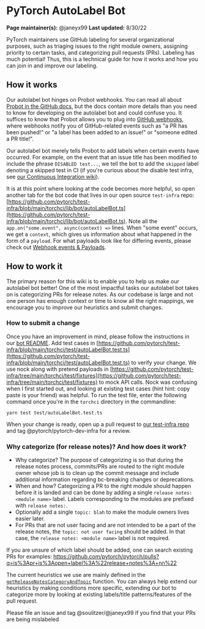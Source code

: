 # PyTorch AutoLabel Bot
**Page maintainer(s):** @janeyx99
**Last updated:** 8/30/22

PyTorch maintainers use GitHub labeling for several organizational purposes, such as triaging issues to the right module owners, assigning priority to certain tasks, and categorizing pull requests (PRs). Labeling has much potential! Thus, this is a technical guide for how it works and how you can join in and improve our labeling.

## How it works
Our autolabel bot hinges on Probot webhooks. You can read all about [Probot in the GitHub docs](https://probot.github.io/docs/), but the docs contain more details than you need to know for developing on the autolabel bot and could confuse you. It suffices to know that Probot allows you to plug into [GitHub webhooks](https://docs.github.com/en/developers/webhooks-and-events/webhooks/about-webhooks), where webhooks notify you of GitHub-related events such as "a PR has been pushed!" or "a label has been added to an issue!" or "someone edited a PR title!". 

Our autolabel bot merely tells Probot to add labels when certain events have occurred. For example, on the event that an issue title has been modified to include the phrase `DISABLED test...`, we tell the bot to add the `skipped` label denoting a skipped test in CI (if you're curious about the disable test infra, see [our Continuous Integration wiki](https://github.com/pytorch/pytorch/wiki/Continuous-Integration#disabled-tests-in-ci)).

It is at this point where looking at the code becomes more helpful, so open another tab for the bot code that lives in our open source `test-infra` repo: [https://github.com/pytorch/test-infra/blob/main/torchci/lib/bot/autoLabelBot.ts](https://github.com/pytorch/test-infra/blob/main/torchci/lib/bot/autoLabelBot.ts). Note all the `app.on("some.event", async(context) =>` lines. When "some event" occurs, we get a `context`, which gives us information about what happened in the form of a `payload`. For what payloads look like for differing events, please check out [Webhook events & Payloads](https://docs.github.com/en/developers/webhooks-and-events/webhooks/webhook-events-and-payloads#pull_request). 

## How to work it
The primary reason for this wiki is to enable you to help us make our autolabel bot better! One of the most impactful tasks our autolabel bot takes on is categorizing PRs for release notes. As our codebase is large and not one person has enough context or time to know all the right mappings, we encourage you to improve our heuristics and submit changes. 

### How to submit a change
Once you have an improvement in mind, please follow the instructions in our [bot README](https://github.com/pytorch/test-infra/tree/main/torchci#developing-probot). Add test cases in [https://github.com/pytorch/test-infra/blob/main/torchci/test/autoLabelBot.test.ts](https://github.com/pytorch/test-infra/blob/main/torchci/test/autoLabelBot.test.ts) to verify your change. We use nock along with pretend payloads in [https://github.com/pytorch/test-infra/tree/main/torchci/test/fixtures](https://github.com/pytorch/test-infra/tree/main/torchci/test/fixtures) to mock API calls. Nock was confusing when I first started out, and looking at existing test cases (hint hint: copy paste is your friend) was helpful. To run the test file, enter the following command once you're in the `torchci` directory in the commandline:
```
yarn test test/autoLabelBot.test.ts
```

When your change is ready, open up a pull request to [our test-infra repo](https://github.com/pytorch/test-infra) and tag @pytorch/pytorch-dev-infra for a review.

### Why categorize (for release notes)? And how does it work?

- Why categorize? The purpose of categorizing is so that during the release notes process, commits/PRs are routed to the right module owner whose job is to clean up the commit message and include additional information regarding bc-breaking changes or deprecations. 
- When and how? Categorizing a PR to the right module should happen before it is landed and can be done by adding a single `release notes: <module name>` label. Labels corresponding to the modules are prefixed with `release notes:`. 
- Optionally add a single `topic: blah` to make the module owners lives easier later. 
- For PRs that are not user facing and are not intended to be a part of the release notes, the `topic: not user facing` should be added. In that case, the `release notes: <module name>` label is not required.

If you are unsure of which label should be added, one can search existing PRs for examples: https://github.com/pytorch/pytorch/pulls?q=is%3Apr+is%3Aopen+label%3A%22release+notes%3A+nn%22

The current heuristics we use are mainly defined in the [`getReleaseNotesCategoryAndTopic`](https://github.com/pytorch/test-infra/blob/main/torchci/lib/bot/autoLabelBot.ts#L130) function. You can always help extend our heuristics by making conditions more specific, extending our bot to categorize more by looking at existing labels/title patterns/features of the pull request.

Please file an issue and tag @soulitzer/@janeyx99 if you find that your PRs are being mislabeled


